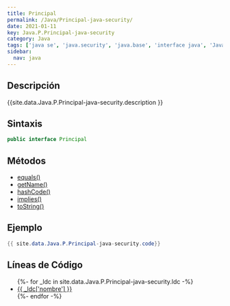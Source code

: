 ```yaml
---
title: Principal
permalink: /Java/Principal-java-security/
date: 2021-01-11
key: Java.P.Principal-java-security
category: Java
tags: ['java se', 'java.security', 'java.base', 'interface java', 'Java 1.1']
sidebar: 
  nav: java
---
```


## Descripción
{{site.data.Java.P.Principal-java-security.description }}

## Sintaxis
~~~java
public interface Principal
~~~

## Métodos
* [equals()](/Java/Principal-java-security/equals)
* [getName()](/Java/Principal-java-security/getName)
* [hashCode()](/Java/Principal-java-security/hashCode)
* [implies()](/Java/Principal-java-security/implies)
* [toString()](/Java/Principal-java-security/toString)

## Ejemplo
~~~java
{{ site.data.Java.P.Principal-java-security.code}}
~~~

## Líneas de Código
<ul>
{%- for _ldc in site.data.Java.P.Principal-java-security.ldc -%}
   <li>
       <a href="{{_ldc['url'] }}">{{ _ldc['nombre'] }}</a>
   </li>
{%- endfor -%}
</ul>
